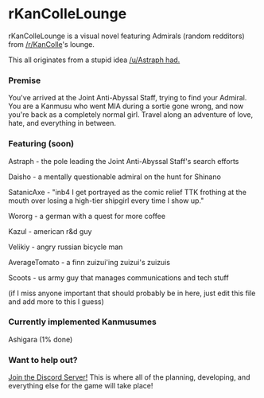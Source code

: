 # rKanColleLounge

rKanColleLounge is a visual novel featuring Admirals (random redditors) from [/r/KanColle](https://www.reddit.com/r/kancolle/)'s lounge. 

This all originates from a stupid idea [/u/Astraph had.](https://www.reddit.com/r/kancolle/comments/7e2fu4/the_admirals_lounge/dq9qus1/)


### Premise

You've arrived at the Joint Anti-Abyssal Staff, trying to find your Admiral. You are a Kanmusu who went MIA during a sortie gone wrong, and now you're back as a completely normal girl. Travel along an adventure of love, hate, and everything in between.

### Featuring (soon)

Astraph - the pole leading the Joint Anti-Abyssal Staff's search efforts

Daisho - a mentally questionable admiral on the hunt for Shinano

SatanicAxe - "inb4 I get portrayed as the comic relief TTK frothing at the mouth over losing a high-tier shipgirl every time I show up."

Wororg - a german with a quest for more coffee

Kazul - american r&d guy

Velikiy - angry russian bicycle man

AverageTomato - a finn zuizui'ing zuizui's zuizuis

Scoots - us army guy that manages communications and tech stuff

(if I miss anyone important that should probably be in here, just edit this file and add more to this I guess)

### Currently implemented Kanmusumes

Ashigara (1% done)

### Want to help out?

[Join the Discord Server!](https://discord.gg/Jduu7EC) This is where all of the planning, developing, and everything else for the game will take place! 